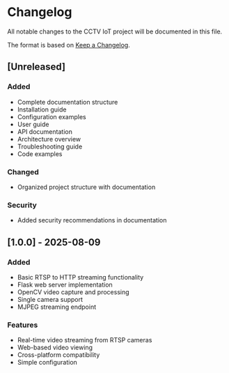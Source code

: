 # Changelog

All notable changes to the CCTV IoT project will be documented in this file.

The format is based on [Keep a Changelog](https://keepachangelog.com/en/1.0.0/).

## [Unreleased]

### Added

- Complete documentation structure
- Installation guide
- Configuration examples
- User guide
- API documentation
- Architecture overview
- Troubleshooting guide
- Code examples

### Changed

- Organized project structure with documentation

### Security

- Added security recommendations in documentation

## [1.0.0] - 2025-08-09

### Added

- Basic RTSP to HTTP streaming functionality
- Flask web server implementation
- OpenCV video capture and processing
- Single camera support
- MJPEG streaming endpoint

### Features

- Real-time video streaming from RTSP cameras
- Web-based video viewing
- Cross-platform compatibility
- Simple configuration
